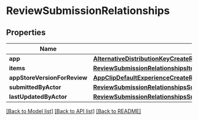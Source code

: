 # ReviewSubmissionRelationships

## Properties
Name | Type | Description | Notes
------------ | ------------- | ------------- | -------------
**app** | [**AlternativeDistributionKeyCreateRequestDataRelationshipsApp**](AlternativeDistributionKeyCreateRequestDataRelationshipsApp.md) |  | [optional] 
**items** | [**ReviewSubmissionRelationshipsItems**](ReviewSubmissionRelationshipsItems.md) |  | [optional] 
**appStoreVersionForReview** | [**AppClipDefaultExperienceCreateRequestDataRelationshipsReleaseWithAppStoreVersion**](AppClipDefaultExperienceCreateRequestDataRelationshipsReleaseWithAppStoreVersion.md) |  | [optional] 
**submittedByActor** | [**ReviewSubmissionRelationshipsSubmittedByActor**](ReviewSubmissionRelationshipsSubmittedByActor.md) |  | [optional] 
**lastUpdatedByActor** | [**ReviewSubmissionRelationshipsSubmittedByActor**](ReviewSubmissionRelationshipsSubmittedByActor.md) |  | [optional] 

[[Back to Model list]](../README.md#documentation-for-models) [[Back to API list]](../README.md#documentation-for-api-endpoints) [[Back to README]](../README.md)


